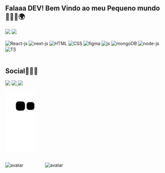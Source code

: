## Falaaa DEV! Bem Vindo ao meu Pequeno mundo 👨🏿‍💻🌍

<div style="display: line_block">
  <img height="180em" src="https://github-readme-stats.vercel.app/api?username=lukas656&theme=transparent&show_icons=true"/>
  <img height="180em" src="https://github-readme-stats.vercel.app/api/top-langs/?username=lukas656&layout=compact&langs_count16&theme=transparent"/>
</div>
<div style="display: line_block"><br>
<img align="center" alt="React-js" height="30" width="40" src="https://cdn.jsdelivr.net/gh/devicons/devicon@latest/icons/react/react-original.svg">
<img align="center" alt="next-js" height="30" width="40" src="https://cdn.jsdelivr.net/gh/devicons/devicon@latest/icons/nextjs/nextjs-original.svg" />    
<img align="center" alt="HTML" height="30" width="40" src="https://cdn.jsdelivr.net/gh/devicons/devicon@latest/icons/html5/html5-original.svg">
<img align="center" alt="CSS" height="30" width="40" src="https://cdn.jsdelivr.net/gh/devicons/devicon@latest/icons/css3/css3-original.svg">
<img align="center" alt="figma" height="30" width="40" src="https://cdn.jsdelivr.net/gh/devicons/devicon@latest/icons/figma/figma-original.svg" /> 
<img align="center" alt="js" height="30" width="40" src="https://cdn.jsdelivr.net/gh/devicons/devicon@latest/icons/javascript/javascript-original.svg">
<img align="center" alt="mongoDB" height="30" width="40" src="https://cdn.jsdelivr.net/gh/devicons/devicon@latest/icons/mongodb/mongodb-original.svg" />          
<img align="center" alt="node-js" height="30" width="40" src="https://cdn.jsdelivr.net/gh/devicons/devicon@latest/icons/nodejs/nodejs-original.svg">
<img align="center" alt="TS" height="30" width="40" src="https://cdn.jsdelivr.net/gh/devicons/devicon@latest/icons/typescript/typescript-original.svg">
</div>
<br>

## Social👨🏿‍💻
<div style="display: line_block">
<a href="" target="_blank">
<img src="https://img.shields.io/badge/website-000000?style=for-the-badge&logo=About.me&logoColor=white"/></a>
<a href="https://www.linkedin.com/in/link-lucas-santos/" target="_blank">
<img src="https://img.shields.io/badge/LinkedIn-0077B5?style=for-the-badge&logo=linkedin&logoColor=white"/>
</a>
<a href="https://www.instagram.com/lucas.santos.2002?utm_source=ig_web_button_share_sheet&igsh=ZDNlZDc0MzIxNw==" target="_blank">
<img src="https://img.shields.io/badge/Instagram-E4405F?style=for-the-badge&logo=instagram&logoColor=white"/>
</a>
</div>

![Snake animation](https://github.com/rafaballerini/rafaballerini/blob/output/github-contribution-grid-snake.svg)

<br>
<div style="display: flex" width="100%" aling="center">
<img src="https://th.bing.com/th/id/OIG4.LXd7eNU_6tUSZxuGNiQL?w=1024&h=1024&rs=1&pid=ImgDetMain" alt="avatar" width="25%"/>
<img src="https://th.bing.com/th/id/OIG2.bBXWmeqZp3EXA36_SYoo?w=1024&h=1024&rs=1&pid=ImgDetMain" alt="avatar" width="25%" />

</div
